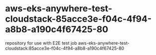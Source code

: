 # aws-eks-anywhere-test-cloudstack-85acce3e-f04c-4f94-a8b8-a190c4f67425-80
repository for use with E2E test job aws-eks-anywhere-test-cloudstack:85acce3e-f04c-4f94-a8b8-a190c4f67425-80
